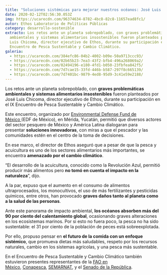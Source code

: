 ```yaml
---
title: "Soluciones sistémicas para mejorar nuestros océanos: José Luis Chicoma"
date: 2020-02-12T02:56:30.053Z
img: https://ucarecdn.com/96374634-8782-4bc8-82c8-11657ead8fc1/
autor: Ethos Laboratorio de Políticas Públicas
category: desarrollo-sostenible
extracto: Los retos ante un planeta sobrepoblado, con graves problemáticas
  ambientales y sistemas alimentarios insostenibles fueron planteados por José
  Luis Chicoma, director ejecutivo de Ethos, durante su participación en el IX
  Encuentro de Pesca Sustentable y Cambio Climático.
galeria:
  - https://ucarecdn.com/384efc86-04b2-4002-b09e-50a9713ccc93/
  - https://ucarecdn.com/02b65b23-7ea3-43f2-bfb4-496a268069a2/
  - https://ucarecdn.com/02494196-e180-4fd1-b050-23fbfea842f5/
  - https://ucarecdn.com/7d7cae15-33fd-446b-b587-297f8c665139/
  - https://ucarecdn.com/7d7401bc-9879-4ed8-95d9-3c41e59e2188/
---
```

Los retos ante un planeta sobrepoblado, con **graves problemáticas ambientales y sistemas alimentarios insostenibles** fueron planteados por José Luis Chicoma, director ejecutivo de Ethos, durante su participación en el IX Encuentro de Pesca Sustentable y Cambio Climático.

Este encuentro, organizado por [Environmental Defense Fund de México ](https://mexico.edf.org/)(EDF de México), en Mérida, Yucatán, permitió que diversos actores del sector pesquero de México y América Latina dialogaran para presentar **soluciones innovadoras**, con miras a que el pescador y las comunidades estén en el centro de la toma de decisiones. 

En ese marco, el director de Ethos aseguró que a pesar de que la pesca y acuicultura es uno de los sectores alimentarios más importantes, se encuentra **amenazado por el cambio climático**. 

“El desarrollo de la acuicultura, conocido como la Revolución Azul, permitió producir más alimentos pero **no tomó en cuenta el impacto en la naturaleza**”, dijo.

A la par, expuso que el aumento en el consumo de alimentos ultraprocesados, los monocultivos, el uso de más fertilizantes y pesticidas químicos, entre otros, han provocado **graves daños tanto al planeta como a la salud de las personas**. 

Ante este panorama de impacto ambiental, **los océanos absorben más del 90 por ciento del calentamiento global**, ocasionando graves alteraciones en los ecosistemas marinos. Por si esto no fuera poco, la pesca no ha sido sustentable: el 31 por ciento de la población de peces está sobreexplotada.

Por ello, propuso pensar en **el futuro de la comida con un enfoque sistémico**, que promueva dietas más saludables, respeto por los recursos naturales, cambio en los sistemas agrícolas, y una pesca más sustentable. 

En el Encuentro de Pesca Sustentable y Cambio Climático también estuvieron presentes representantes de la [FAO en México](http://www.fao.org/mexico/es/), [Conapesca](https://www.gob.mx/conapesca), [SEMARNAT](https://www.gob.mx/semarnat), y el [Senado de la República](https://www.senado.gob.mx/64/).